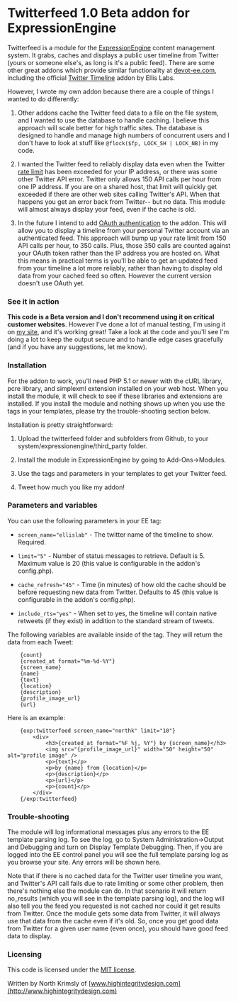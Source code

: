 Twitterfeed 1.0 Beta addon for ExpressionEngine
===============================

Twitterfeed is a module for the [ExpressionEngine](http://expressionengine.com/) content management system. It grabs, caches and displays a
public user timeline from Twitter (yours or someone else's, as long is it's a public feed). There are some other great addons which provide similar
functionality at [devot-ee.com](http://devot-ee.com/), including the official [Twitter
Timeline](http://expressionengine.com/downloads/details/twitter_timeline/) addon by Ellis Labs.

However, I wrote my own addon because there are a couple of things I wanted to do differently:  

1. Other addons cache the Twitter feed data to a file on the file system, and I wanted to use the database to handle caching. I believe this
approach will scale better for high traffic sites. The database is designed to handle and manage high numbers of concurrent users and I don't
have to look at stuff like `@flock($fp, LOCK_SH | LOCK_NB)` in my code.

2. I wanted the Twitter feed to reliably display data even when the Twitter [rate limit](https://dev.twitter.com/docs/rate-limiting) has been
exceeded for your IP address, or there was some other Twitter API error. Twitter only allows 150 API calls per hour from one IP address. If you
are on a shared host, that limit will quickly get exceeded if there are other web sites calling Twitter's API. When that happens you get an error
back from Twitter-- but no data. This module will almost always display your feed, even if the cache is old.

3. In the future I intend to add [OAuth authentication](https://dev.twitter.com/docs/auth/oauth) to the addon. This will allow you to display a
timeline from your personal Twitter account via an authenticated feed. This approach will bump up your rate limit from 150 API calls per hour, to 350 calls. Plus, those 350 calls are counted against your OAuth token rather than the IP address you are hosted on. What
this means in practical terms is you'll be able to get an updated feed from your timeline a lot more reliably, rather than having to display old data
from your cached feed so often. However the current version doesn't use OAuth yet.


### See it in action
**This code is a Beta version and I don't recommend using it on critical customer websites**. However I've done a lot of manual testing, I'm
using it on [my site](http://www.highintegritydesign.com), and it's working great! Take a look at the code and you'll see I'm doing a lot to keep
the output secure and to handle edge cases gracefully (and if you have any suggestions, let me know).


### Installation
For the addon to work, you'll need PHP 5.1 or newer with the cURL library, pcre library, and simplexml extension installed on your web host. When you
install the module, it will check to see if these libraries and extensions are installed. If you install the module and nothing shows up when you use
the tags in your templates, please try the trouble-shooting section below.

Installation is pretty straightforward:  

1. Upload the twitterfeed folder and subfolders from Github, to your system/expressionengine/third_party folder.

2. Install the module in ExpressionEngine by going to Add-Ons->Modules.

3. Use the tags and parameters in your templates to get your Twitter feed.  

4. Tweet how much you like my addon!  


### Parameters and variables
You can use the following parameters in your EE tag:

*    `screen_name="ellislab"` - The twitter name of the timeline to show. Required.
	
*    `limit="5"` - Number of status messages to retrieve.  Default is 5. Maximum value is 20 (this value is configurable in the addon's config.php).
		  
*    `cache_refresh="45"` - Time (in minutes) of how old the cache should be before requesting new data from Twitter.  Defaults to 45 (this value is configurable in the addon's config.php).
		
*    `include_rts="yes"` - When set to yes, the timeline will contain native retweets (if they exist) in addition to the standard stream of tweets. 

The following variables are available inside of the tag. They will return the data from each Tweet:		

        {count}
        {created_at format="%m-%d-%Y"}
        {screen_name}
        {name}
        {text}
        {location}
        {description}
        {profile_image_url}
        {url}


Here is an example:    
  
  
        {exp:twitterfeed screen_name="northk" limit="10"}  
            <div>  
                <h3>{created_at format="%F %j, %Y"} by {screen_name}</h3>  
                <img src="{profile_image_url}" width="50" height="50" alt="profile image" />  
                <p>{text}</p>  
                <p>by {name} from {location}</p>  
                <p>{description}</p>  
                <p>{url}</p>  
                <p>{count}</p>  
            </div>  
        {/exp:twitterfeed}



### Trouble-shooting
The module will log informational messages plus any errors to the EE template parsing log. To see the log, go to System Administration->Output
and Debugging and turn on Display Template Debugging. Then, if you are logged into the EE control panel you will see the full template parsing
log as you browse your site. Any errors will be shown here.

Note that if there is no cached data for the Twitter user timeline you want, and Twitter's API call fails due to rate limiting or some other problem,
then there's nothing else the module can do. In that scenario it will return no_results (which you will see in the template parsing log), and the log
will also tell you the feed you requested is not cached nor could it get results from Twitter. Once the module gets some data from Twitter, it
will always use that data from the cache even if it's old. So, once you get good data from Twitter for a given user name (even once), you should have good feed data to display.


### Licensing
This code is licensed under the [MIT license](http://www.opensource.org/licenses/mit-license.php).

Written by North Krimsly of [www.highintegritydesign.com](http://www.highintegritydesign.com)